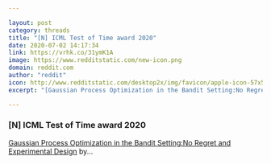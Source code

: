 ```yaml
---

layout: post
category: threads
title: "[N] ICML Test of Time award 2020"
date: 2020-07-02 14:17:34
link: https://vrhk.co/31ymK1A
image: https://www.redditstatic.com/new-icon.png
domain: reddit.com
author: "reddit"
icon: http://www.redditstatic.com/desktop2x/img/favicon/apple-icon-57x57.png
excerpt: "[Gaussian Process Optimization in the Bandit Setting:No Regret and Experimental Design](<https://icml.cc/Conferences/2010/papers/422.pdf>) by..."

---
```


### [N] ICML Test of Time award 2020

[Gaussian Process Optimization in the Bandit Setting:No Regret and Experimental Design](<https://icml.cc/Conferences/2010/papers/422.pdf>) by...